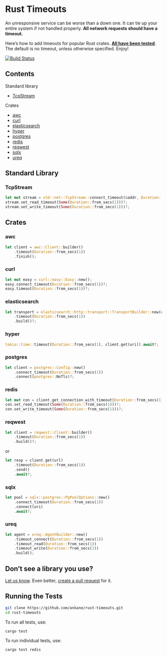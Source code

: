 # Rust Timeouts

An unresponsive service can be worse than a down one. It can tie up your entire system if not handled properly. **All network requests should have a timeout.**

Here’s how to add timeouts for popular Rust crates. **[All have been tested](src)**. The default is no timeout, unless otherwise specified. Enjoy!

[![Build Status](https://github.com/ankane/rust-timeouts/workflows/build/badge.svg?branch=master)](https://github.com/ankane/rust-timeouts/actions)

## Contents

Standard library

- [TcpStream](#tcpstream)

Crates

- [awc](#awc)
- [curl](#curl)
- [elasticsearch](#elasticsearch)
- [hyper](#hyper)
- [postgres](#postgres)
- [redis](#redis)
- [reqwest](#reqwest)
- [sqlx](#sqlx)
- [ureq](#ureq)

## Standard Library

### TcpStream

```rust
let mut stream = std::net::TcpStream::connect_timeout(&addr, Duration::from_secs(1))?;
stream.set_read_timeout(Some(Duration::from_secs(1)))?;
stream.set_write_timeout(Some(Duration::from_secs(1)))?;
```

## Crates

### awc

```rust
let client = awc::Client::builder()
    .timeout(Duration::from_secs(1))
    .finish();
```

### curl

```rust
let mut easy = curl::easy::Easy::new();
easy.connect_timeout(Duration::from_secs(1))?;
easy.timeout(Duration::from_secs(1))?;
```

### elasticsearch

```rust
let transport = elasticsearch::http::transport::TransportBuilder::new(conn_pool)
    .timeout(Duration::from_secs(1))
    .build()?;
```

### hyper

```rust
tokio::time::timeout(Duration::from_secs(1), client.get(uri)).await?;
```

### postgres

```rust
let client = postgres::Config::new()
    .connect_timeout(Duration::from_secs(1))
    .connect(postgres::NoTls)?;
```

### redis

```rust
let mut con = client.get_connection_with_timeout(Duration::from_secs(1))?;
con.set_read_timeout(Some(Duration::from_secs(1)))?;
con.set_write_timeout(Some(Duration::from_secs(1)))?;
```

### reqwest

```rust
let client = reqwest::Client::builder()
    .timeout(Duration::from_secs(1))
    .build()?;
```

or

```rust
let resp = client.get(url)
    .timeout(Duration::from_secs(1))
    .send()
    .await?;
```

### sqlx

```rust
let pool = sqlx::postgres::PgPoolOptions::new()
    .connect_timeout(Duration::from_secs(1))
    .connect(uri)
    .await?;
```

### ureq

```rust
let agent = ureq::AgentBuilder::new()
    .timeout_connect(Duration::from_secs(1))
    .timeout_read(Duration::from_secs(1))
    .timeout_write(Duration::from_secs(1))
    .build();
```

## Don’t see a library you use?

[Let us know](https://github.com/ankane/rust-timeouts/issues/new). Even better, [create a pull request](https://github.com/ankane/rust-timeouts/pulls) for it.

## Running the Tests

```sh
git clone https://github.com/ankane/rust-timeouts.git
cd rust-timeouts
```

To run all tests, use:

```sh
cargo test
```

To run individual tests, use:

```sh
cargo test redis
```
